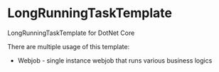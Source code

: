# LongRunningTaskTemplate
LongRunningTaskTemplate for DotNet Core

There are multiple usage of this template:

* Webjob - single instance webjob that runs various business logics
